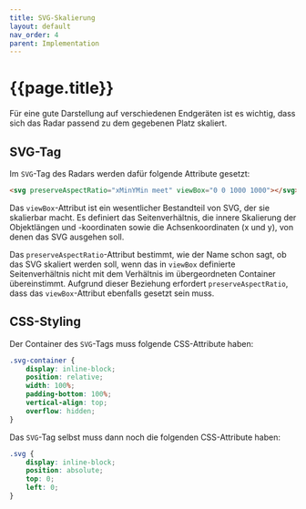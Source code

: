 ```yaml
---
title: SVG-Skalierung
layout: default
nav_order: 4
parent: Implementation
---
```


# {{page.title}}

Für eine gute Darstellung auf verschiedenen Endgeräten ist es wichtig, dass sich das Radar passend zu dem gegebenen Platz skaliert.

## SVG-Tag

Im ``SVG``-Tag des Radars werden dafür folgende Attribute gesetzt:

```html
<svg preserveAspectRatio="xMinYMin meet" viewBox="0 0 1000 1000"></svg>
```

Das `viewBox`-Attribut ist ein wesentlicher Bestandteil von SVG, der sie skalierbar macht. Es definiert das Seitenverhältnis, die innere Skalierung der Objektlängen und -koordinaten sowie die Achsenkoordinaten (x und y), von denen das SVG ausgehen soll.

Das ``preserveAspectRatio``-Attribut bestimmt, wie der Name schon sagt, ob das SVG skaliert werden soll, wenn das in ``viewBox`` definierte Seitenverhältnis nicht mit dem Verhältnis im übergeordneten Container übereinstimmt. Aufgrund dieser Beziehung erfordert ``preserveAspectRatio``, dass das ``viewBox``-Attribut ebenfalls gesetzt sein muss.

## CSS-Styling

Der Container des ``SVG``-Tags muss folgende CSS-Attribute haben:

```css
.svg-container {
    display: inline-block;
    position: relative;
    width: 100%;
    padding-bottom: 100%;
    vertical-align: top;
    overflow: hidden;
}
```

Das ``SVG``-Tag selbst muss dann noch die folgenden CSS-Attribute haben:

```css
.svg {
    display: inline-block;
    position: absolute;
    top: 0;
    left: 0;
}
```